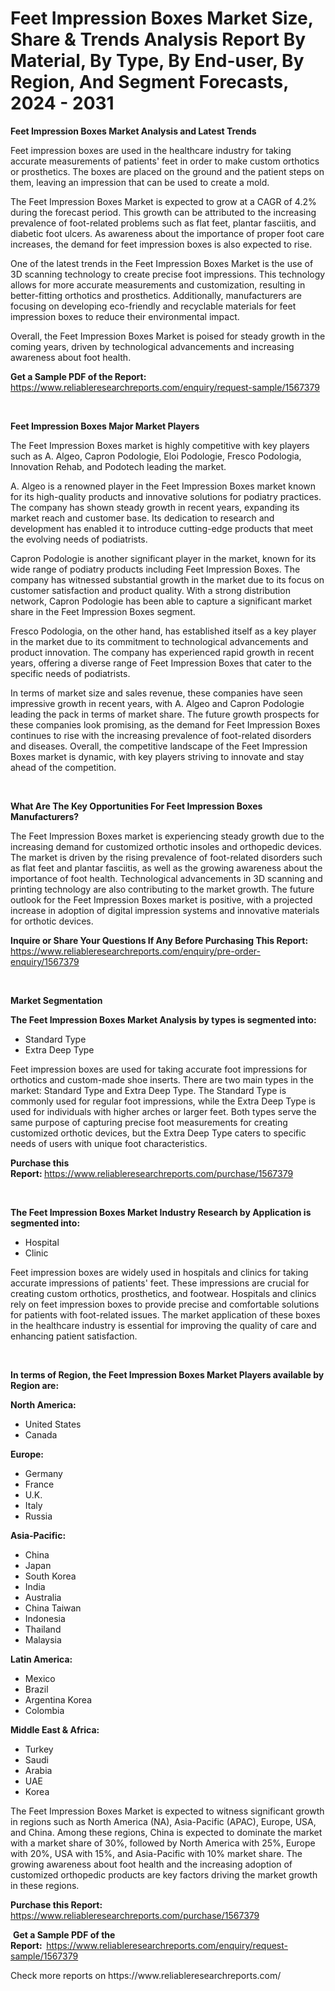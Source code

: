 <p><h1>Feet Impression Boxes Market Size, Share & Trends Analysis Report By Material, By Type, By End-user, By Region, And Segment Forecasts, 2024 - 2031</h1></p><p><strong>Feet Impression Boxes Market Analysis and Latest Trends</strong></p>
<p><p>Feet impression boxes are used in the healthcare industry for taking accurate measurements of patients' feet in order to make custom orthotics or prosthetics. The boxes are placed on the ground and the patient steps on them, leaving an impression that can be used to create a mold.</p><p>The Feet Impression Boxes Market is expected to grow at a CAGR of 4.2% during the forecast period. This growth can be attributed to the increasing prevalence of foot-related problems such as flat feet, plantar fasciitis, and diabetic foot ulcers. As awareness about the importance of proper foot care increases, the demand for feet impression boxes is also expected to rise.</p><p>One of the latest trends in the Feet Impression Boxes Market is the use of 3D scanning technology to create precise foot impressions. This technology allows for more accurate measurements and customization, resulting in better-fitting orthotics and prosthetics. Additionally, manufacturers are focusing on developing eco-friendly and recyclable materials for feet impression boxes to reduce their environmental impact.</p><p>Overall, the Feet Impression Boxes Market is poised for steady growth in the coming years, driven by technological advancements and increasing awareness about foot health.</p></p>
<p><strong>Get a Sample PDF of the Report:&nbsp;</strong> <a href="https://www.reliableresearchreports.com/enquiry/request-sample/1567379">https://www.reliableresearchreports.com/enquiry/request-sample/1567379</a></p>
<p>&nbsp;</p>
<p><strong>Feet Impression Boxes Major Market Players</strong></p>
<p><p>The Feet Impression Boxes market is highly competitive with key players such as A. Algeo, Capron Podologie, Eloi Podologie, Fresco Podologia, Innovation Rehab, and Podotech leading the market. </p><p>A. Algeo is a renowned player in the Feet Impression Boxes market known for its high-quality products and innovative solutions for podiatry practices. The company has shown steady growth in recent years, expanding its market reach and customer base. Its dedication to research and development has enabled it to introduce cutting-edge products that meet the evolving needs of podiatrists.</p><p>Capron Podologie is another significant player in the market, known for its wide range of podiatry products including Feet Impression Boxes. The company has witnessed substantial growth in the market due to its focus on customer satisfaction and product quality. With a strong distribution network, Capron Podologie has been able to capture a significant market share in the Feet Impression Boxes segment.</p><p>Fresco Podologia, on the other hand, has established itself as a key player in the market due to its commitment to technological advancements and product innovation. The company has experienced rapid growth in recent years, offering a diverse range of Feet Impression Boxes that cater to the specific needs of podiatrists.</p><p>In terms of market size and sales revenue, these companies have seen impressive growth in recent years, with A. Algeo and Capron Podologie leading the pack in terms of market share. The future growth prospects for these companies look promising, as the demand for Feet Impression Boxes continues to rise with the increasing prevalence of foot-related disorders and diseases. Overall, the competitive landscape of the Feet Impression Boxes market is dynamic, with key players striving to innovate and stay ahead of the competition.</p></p>
<p>&nbsp;</p>
<p><strong>What Are The Key Opportunities For Feet Impression Boxes Manufacturers?</strong></p>
<p><p>The Feet Impression Boxes market is experiencing steady growth due to the increasing demand for customized orthotic insoles and orthopedic devices. The market is driven by the rising prevalence of foot-related disorders such as flat feet and plantar fasciitis, as well as the growing awareness about the importance of foot health. Technological advancements in 3D scanning and printing technology are also contributing to the market growth. The future outlook for the Feet Impression Boxes market is positive, with a projected increase in adoption of digital impression systems and innovative materials for orthotic devices.</p></p>
<p><strong>Inquire or Share Your Questions If Any Before Purchasing This Report:</strong> <a href="https://www.reliableresearchreports.com/enquiry/pre-order-enquiry/1567379">https://www.reliableresearchreports.com/enquiry/pre-order-enquiry/1567379</a></p>
<p>&nbsp;</p>
<p><strong>Market Segmentation</strong></p>
<p><strong>The Feet Impression Boxes Market Analysis by types is segmented into:</strong></p>
<p><ul><li>Standard Type</li><li>Extra Deep Type</li></ul></p>
<p><p>Feet impression boxes are used for taking accurate foot impressions for orthotics and custom-made shoe inserts. There are two main types in the market: Standard Type and Extra Deep Type. The Standard Type is commonly used for regular foot impressions, while the Extra Deep Type is used for individuals with higher arches or larger feet. Both types serve the same purpose of capturing precise foot measurements for creating customized orthotic devices, but the Extra Deep Type caters to specific needs of users with unique foot characteristics.</p></p>
<p><strong>Purchase this Report:&nbsp;</strong><a href="https://www.reliableresearchreports.com/purchase/1567379">https://www.reliableresearchreports.com/purchase/1567379</a></p>
<p>&nbsp;</p>
<p><strong>The Feet Impression Boxes Market Industry Research by Application is segmented into:</strong></p>
<p><ul><li>Hospital</li><li>Clinic</li></ul></p>
<p><p>Feet impression boxes are widely used in hospitals and clinics for taking accurate impressions of patients' feet. These impressions are crucial for creating custom orthotics, prosthetics, and footwear. Hospitals and clinics rely on feet impression boxes to provide precise and comfortable solutions for patients with foot-related issues. The market application of these boxes in the healthcare industry is essential for improving the quality of care and enhancing patient satisfaction.</p></p>
<p>&nbsp;</p>
<p><strong>In terms of Region, the Feet Impression Boxes Market Players available by Region are:</strong></p>
<p>
    <p> <strong> North America: </strong>
        <ul>
            <li>United States</li>
            <li>Canada</li>
        </ul>
        </p> 
    <p> <strong> Europe: </strong>
        <ul>
            <li>Germany</li>
            <li>France</li>
            <li>U.K.</li>
            <li>Italy</li>
            <li>Russia</li>
        </ul>
        </p> 
    <p> <strong> Asia-Pacific: </strong>
        <ul>
            <li>China</li>
            <li>Japan</li>
            <li>South Korea</li>
            <li>India</li>
            <li>Australia</li>
            <li>China Taiwan</li>
            <li>Indonesia</li>
            <li>Thailand</li>
            <li>Malaysia</li>
        </ul>
        </p> 
    <p> <strong> Latin America: </strong>
        <ul>
            <li>Mexico</li>
            <li>Brazil</li>
            <li>Argentina Korea</li>
            <li>Colombia</li>
        </ul>
        </p> 
    <p> <strong> Middle East & Africa: </strong>
        <ul>
            <li>Turkey</li>
            <li>Saudi</li>
            <li>Arabia</li>
            <li>UAE</li>
            <li>Korea</li>
        </ul>
    </p>
    </p>
<p><p>The Feet Impression Boxes Market is expected to witness significant growth in regions such as North America (NA), Asia-Pacific (APAC), Europe, USA, and China. Among these regions, China is expected to dominate the market with a market share of 30%, followed by North America with 25%, Europe with 20%, USA with 15%, and Asia-Pacific with 10% market share. The growing awareness about foot health and the increasing adoption of customized orthopedic products are key factors driving the market growth in these regions.</p></p>
<p><strong>Purchase this Report: </strong><a href="https://www.reliableresearchreports.com/purchase/1567379">https://www.reliableresearchreports.com/purchase/1567379</a></p>
<p>&nbsp;<strong>Get a Sample PDF of the Report:&nbsp;&nbsp;</strong><a href="https://www.reliableresearchreports.com/enquiry/request-sample/1567379">https://www.reliableresearchreports.com/enquiry/request-sample/1567379</a></p>
<p><strong></strong></p>
<p>Check more reports on https://www.reliableresearchreports.com/</p>